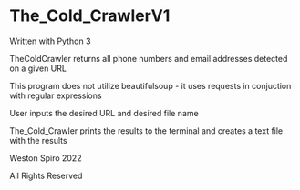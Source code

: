 # The_Cold_CrawlerV1

Written with Python 3

TheColdCrawler returns all phone numbers and email addresses detected on a given URL

This program does not utilize beautifulsoup - it uses requests in conjuction with regular expressions

User inputs the desired URL and desired file name

The_Cold_Crawler prints the results to the terminal and creates a text file with the results

Weston Spiro 2022

All Rights Reserved
